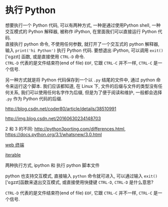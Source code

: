 # 执行 Python

想要执行一个 Python 代码, 可以有两种方式, 一种是通过使用Python shell, 一种交互模式的 Python 解释器, 被称作 iPython, 在里面我们可以直接运行 Python 代码.  
直接执行 python 命令, 不使用任何参数, 就打开了一个交互式的 python 解释器, 输入 `print('hi Python')` 执行 Python 代码. 要想退出 iPython, 可以调用 `exit()`['ɛɡzɪt] 函数, 或是直接使用 `CTRL-D` 命令.  
`CTRL-D` 代表的是文件结束符(end of file) `EOF`, 它跟 `CTRL-C` 并不一样, `CTRL-C` 是一个信号.

另一种方式就是将 Python 代码保存到一个以 `.py` 结尾的文件中, 通过 python 命令来运行这个脚本. 我们应该都知道, 在 Linux 下, 文件的后缀与文件的类型没有任何关系, 我们可以使用任何名字作为后缀, 但是为了便于阅读和维护, 一般都会选择 `.py` 作为 Python 代码的后缀.

http://blog.csdn.net/coder80/article/details/38510991

http://img.blog.csdn.net/20160630234148703

2 和 3 的不同: http://python3porting.com/differences.html, https://docs.python.org/3.1/whatsnew/3.0.html

[web 终端](https://www.tutorialspoint.com/codingground.htm)

[iterable](http://www.pythonabc.com/iterable-and-iterator/)


两种执行方式, ipython 和 执行 python 脚本文件

python 也支持交互模式, 直接输入 `python` 命令就可进入, 可以通过输入 `exit()`['ɛɡzɪt]函数来退出交互模式, 或直接使用快捷键 `CTRL-D`, `CTRL-D` 是什么意思?

`CTRL-D` 代表的是文件结束符(end of file) `EOF`, 它跟 `CTRL-C` 并不一样, `CTRL-C` 是一个信号.